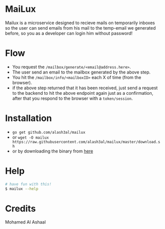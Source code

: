 MaiLux
=======
Mailux is a microservice designed to recieve mails on temporarily inboxes so the user can send emails from his mail to the temp-email we generated before, so you as a developer can login him without password!

Flow
=====
- You request the `/mailbox/generate/<email@address.here>`.
- The user send an email to the mailbox generated by the above step.
- You hit the `/mailbox/info/<mailboxID>` each X of time (from the browser).
- if the above step returned that it has been received, just send a request to the backend to hit the above endpoint again just as a confirmation, after that you respond to the browser with a `token/session`.

Installation
============
- `go get github.com/alash3al/mailux`
- or `wget -O mailux https://raw.githubusercontent.com/alash3al/mailux/master/download.sh`
- or by downloading the binary from [here](https://github.com/alash3al/mailux/releases)

Help
====
```bash
# have fun with this!
$ mailux --help
```

Credits
=======
Mohamed Al Ashaal